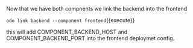 Now that we have both compnents we link the backend into the frontend

`odo link backend --component frontend`{{execute}}

this will add COMPONENT_BACKEND_HOST and COMPONENT_BACKEND_PORT into the frontend deploymet config.
